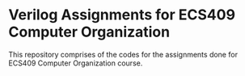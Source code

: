 # Verilog Assignments for ECS409 Computer Organization

This repository comprises of the codes for the assignments done for ECS409 Computer Organization course.
